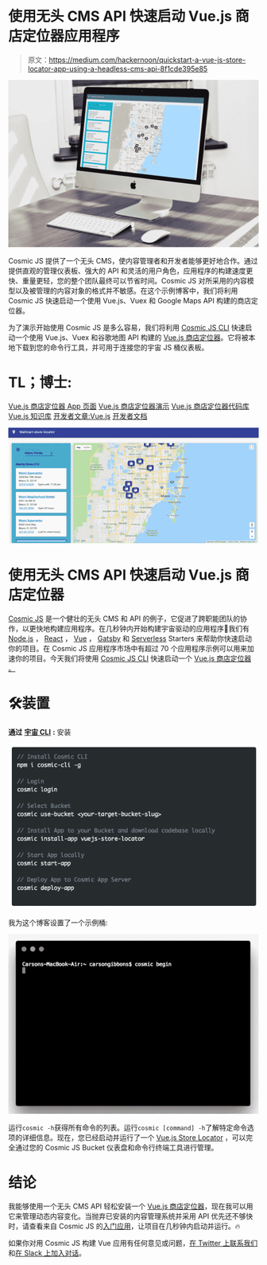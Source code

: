 # 使用无头 CMS API 快速启动 Vue.js 商店定位器应用程序

> 原文：<https://medium.com/hackernoon/quickstart-a-vue-js-store-locator-app-using-a-headless-cms-api-8f1cde395e85>

![](img/a17917c6d60f52ad8f2708b14cec51e7.png)

Cosmic JS 提供了一个无头 CMS，使内容管理者和开发者能够更好地合作。通过提供直观的管理仪表板、强大的 API 和灵活的用户角色，应用程序的构建速度更快、重量更轻，您的整个团队最终可以节省时间。Cosmic JS 对所采用的内容模型以及被管理的内容对象的格式并不敏感。在这个示例博客中，我们将利用 Cosmic JS 快速启动一个使用 Vue.js、Vuex 和 Google Maps API 构建的商店定位器。

为了演示开始使用 Cosmic JS 是多么容易，我们将利用 [Cosmic JS CLI](https://github.com/cosmicjs/cosmic-cli) 快速启动一个使用 Vue.js、Vuex 和谷歌地图 API 构建的 [Vue.js 商店定位器](https://cosmicjs.com/apps/vuejs-store-locator)。它将被本地下载到您的命令行工具，并可用于连接您的宇宙 JS 桶仪表板。

# TL；博士:

[Vue.js 商店定位器 App 页面](https://cosmicjs.com/apps/vuejs-store-locator)
[Vue.js 商店定位器演示](https://cosmicjs.com/apps/vuejs-store-locator/demo)
[Vue.js 商店定位器代码库](https://github.com/cosmicjs/vuejs-store-locator)
[Vue.js 知识库](https://cosmicjs.com/knowledge-base/vuejs-cms)
[开发者文章:Vue.js](https://cosmicjs.com/articles?q=vue)
[开发者文档](https://cosmicjs.com/docs)

![](img/4baa091941e7404a3a593affd96bfc11.png)

# 使用无头 CMS API 快速启动 Vue.js 商店定位器

[Cosmic JS](https://cosmicjs.com/) 是一个健壮的无头 CMS 和 API 的例子，它促进了跨职能团队的协作，以更快地构建应用程序。在几秒钟内开始构建宇宙驱动的应用程序🚀我们有 [Node.js](https://github.com/cosmicjs/node-starter) ， [React](https://github.com/cosmicjs/react-starter) ， [Vue](https://github.com/cosmicjs/vue-starter) ， [Gatsby](https://github.com/cosmicjs/gatsby-starter) 和 [Serverless](https://github.com/cosmicjs/serverless-starter) Starters 来帮助你快速启动你的项目。在 Cosmic JS 应用程序市场中有超过 70 个应用程序示例可以用来加速你的项目。今天我们将使用 [Cosmic JS CLI](https://github.com/cosmicjs/cosmic-cli) 快速启动一个 [Vue.js 商店定位器](https://cosmicjs.com/apps/vuejs-store-locator) [。](https://github.com/cosmicjs/nextjs-website-boilerplate)

# 🛠️装置

**通过** [**宇宙 CLI**](https://github.com/cosmicjs/cosmic-cli) **:** 安装

![](img/6fc551df8c4f31d53de652c9648aebbc.png)

我为这个博客设置了一个示例桶:

![](img/c238d6d52930ad8003f1843e058e44a1.png)

运行`cosmic -h`获得所有命令的列表。运行`cosmic [command] -h`了解特定命令选项的详细信息。现在，您已经启动并运行了一个 [Vue.js Store Locator](https://cosmicjs.com/apps/vuejs-store-locator) ，可以完全通过您的 Cosmic JS Bucket 仪表盘和命令行终端工具进行管理。

# 结论

我能够使用一个无头 CMS API 轻松安装一个 [Vue.js 商店定位器](https://cosmicjs.com/apps/vuejs-store-locator)，现在我可以用它来管理动态内容变化。当抛弃已安装的内容管理系统并采用 API 优先还不够快时，请查看来自 Cosmic JS 的[入门应用](https://cosmicjs.com/getting-started)，让项目在几秒钟内启动并运行。🔥

如果你对用 Cosmic JS 构建 Vue 应用有任何意见或问题，[在 Twitter 上联系我们](https://twitter.com/cosmic_js)和[在 Slack 上加入对话](https://cosmicjs.com/community)。